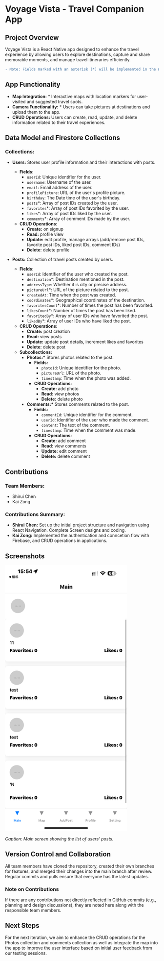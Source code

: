 # Voyage Vista - Travel Companion App

## Project Overview

Voyage Vista is a React Native app designed to enhance the travel experience by allowing users to explore destinations, capture and share memorable moments, and manage travel itineraries efficiently.
```diff
- Note: Fields marked with an asterisk (*) will be implemented in the next iteration.
```
## App Functionality

- **Map Integration:** \* Interactive maps with location markers for user-visited and suggested travel spots.
- **Camera Functionality:** \* Users can take pictures at destinations and upload them to the app.
- **CRUD Operations:** Users can create, read, update, and delete information related to their travel experiences.

## Data Model and Firestore Collections

### Collections:

- **Users:** Stores user profile information and their interactions with posts.

  - **Fields:**
    - `userId`: Unique identifier for the user.
    - `username`: Username of the user.
    - `email`: Email address of the user.
    - `profilePicture`: URL of the user's profile picture.
    - `birthday`: The Date time of the user's birthday.
    - `posts`\*: Array of post IDs created by the user.
    - `favorites`\*: Array of post IDs favorited by the user.
    - `likes`\*: Array of post IDs liked by the user.
    - `comments`\*: Array of comment IDs made by the user.
  - **CRUD Operations:**
    - **Create:** on signup
    - **Read:** profile view
    - **Update:** edit profile, manage arrays (add/remove post IDs, favorite post IDs, liked post IDs, comment IDs)
    - **Delete:** delete profile

- **Posts:** Collection of travel posts created by users.
  - **Fields:**
    - `userId`: Identifier of the user who created the post.
    - `destination`\*: Destination mentioned in the post.
    - `addressType`: Whether it is city or precise address.
    - `pictureUrl`\*: URL of the picture related to the post.
    - `createdAt`: Time when the post was created.
    - `coordinates`\*: Geographical coordinates of the destination.
    - `favoritesCount`\*: Number of times the post has been favorited.
    - `likesCount`\*: Number of times the post has been liked.
    - `favoritedBy`\*: Array of user IDs who have favorited the post.
    - `likedBy`\*: Array of user IDs who have liked the post.
  - **CRUD Operations:**
    - **Create:** post creation
    - **Read:** view posts
    - **Update:** update post details, increment likes and favorites
    - **Delete:** delete post
  - **Subcollections:**
    - **Photos:\*** Stores photos related to the post.
      - **Fields:**
        - `photoId`: Unique identifier for the photo.
        - `pictureUrl`: URL of the photo.
        - `timestamp`: Time when the photo was added.
      - **CRUD Operations:**
        - **Create:** add photo
        - **Read:** view photos
        - **Delete:** delete photo
    - **Comments:\*** Stores comments related to the post.
      - **Fields:**
        - `commentId`: Unique identifier for the comment.
        - `userId`: Identifier of the user who made the comment.
        - `content`: The text of the comment.
        - `timestamp`: Time when the comment was made.
      - **CRUD Operations:**
        - **Create:** add comment
        - **Read:** view comments
        - **Update:** edit comment
        - **Delete:** delete comment

## Contributions

### Team Members:

- Shirui Chen
- Kai Zong

### Contributions Summary:

- **Shirui Chen:** Set up the initial project structure and navigation using React Navigation. Complete Screen designs and coding.
- **Kai Zong:** Implemented the authentication and conncetion flow with Firebase, and CRUD operations in applications.

## Screenshots

<img src="./Voyage-Vista//res/main_screen_screenshot.PNG" alt="Main Screen" width="400" />

_Caption: Main screen showing the list of users' posts._

## Version Control and Collaboration

All team members have cloned the repository, created their own branches for features, and merged their changes into the main branch after review. Regular commits and pulls ensure that everyone has the latest updates.

### Note on Contributions

If there are any contributions not directly reflected in GitHub commits (e.g., planning and design discussions), they are noted here along with the responsible team members.

## Next Steps

For the next iteration, we aim to enhance the CRUD operations for the Photos collection and comments collection as well as integrate the map into the app to improve the user interface based on initial user feedback from our testing sessions.

